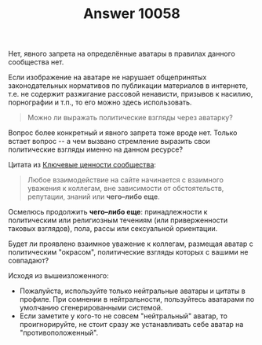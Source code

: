 ﻿---
title: "Answer 10058"
se.owner.user_id: 217579
se.owner.display_name: "0xdb"
se.owner.link: "https://ru.meta.stackoverflow.com/users/217579/0xdb"
se.answer_id: 10058
se.question_id: 9908
se.post_type: answer
se.is_accepted: False
---
<p>Нет, явного запрета на определённые аватары в правилах данного сообщества нет.</p>

<p>Если изображение на аватаре не нарушает общепринятых законодательных нормативов по публикации материалов в интернете, т.е. не содержит разжигание рассовой ненависти, призывов к насилию, порнографии и т.п., то его можно здесь использовать.</p>

<blockquote>
  <p>Можно ли выражать политические взгляды через аватарку?</p>
</blockquote>

<p>Вопрос более конкретный и явного запрета тоже вроде нет. Только встает вопрос -- а чем вызвано стремление выразить свои политические взгляды именно на данном ресурсе?</p>

<p>Цитата из <a href="https://ru.stackoverflow.com/help/key-values">Ключевые ценности сообщества</a>:</p>

<blockquote>
  <p>Любое взаимодействие на сайте начинается с взаимного уважения к коллегам, вне зависимости от обстоятельств, репутации, знаний или <strong>чего–либо еще</strong>.</p>
</blockquote>

<p>Осмелюсь продолжить <strong>чего–либо еще</strong>: принадлежности к политическим или религиозным течениям (или приверженности таковых взглядов), пола, рассы или сексуальной ориентации.       </p>

<p>Будет ли проявлено взаимное уважение к коллегам, размещая аватар с политическим "окрасом", политические взгляды которых с вашими не совпадают?</p>

<p>Исходя из вышеизложенного: </p>

<ul>
<li>Пожалуйста, используйте только нейтральные аватары и цитаты в профиле. При сомнении в нейтральности, пользуйтесь аватарами по умолчанию сгенерированными системой.</li>
<li>Если заметите у кого-то не совсем "нейтральный" аватар, то проигнорируйте, не стоит сразу же устанавливать себе аватар на "противоположенный".  </li>
</ul>
